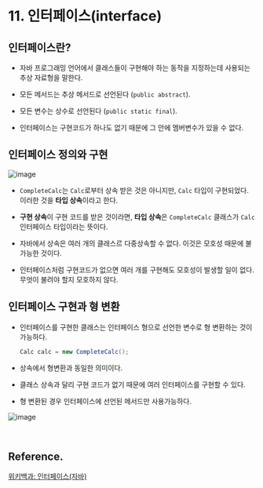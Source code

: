 # 11. 인터페이스(interface)

## 인터페이스란?

* 자바 프로그래밍 언어에서 클래스들이 구현해야 하는 동작을 지정하는데 사용되는 추상 자료형을 말한다.

* 모든 메서드는 추상 메서드로 선언된다 (`public abstract`).

* 모든 변수는 상수로 선언된다 (`public static final`).

* 인터페이스는 구현코드가 하나도 없기 때문에 그 안에 멤버변수가 있을 수 없다.

## 인터페이스 정의와 구현

![image](https://user-images.githubusercontent.com/27791880/151797260-2384337c-c974-45d6-ad8d-573927897ef7.png)

* `CompleteCalc`는 `Calc`로부터 상속 받은 것은 아니지만, `Calc` 타입이 구현되었다. 이러한 것을 **타입 상속**이라고 한다.

* **구현 상속**이 구현 코드를 받은 것이라면, **타입 상속**은 `CompleteCalc` 클래스가 `Calc` 인터페이스 타입이라는 뜻이다.

* 자바에서 상속은 여러 개의 클래스르 다중상속할 수 없다. 이것은 모호성 때문에 불가능한 것이다.

* 인터페이스처럼 구현코드가 없으면 여러 개를 구현해도 모호성이 발생할 일이 없다. 무엇이 불려야 할지 모호하지 않다.

## 인터페이스 구현과 형 변환

* 인터페이스를 구현한 클래스는 인터페이스 형으로 선언한 변수로 형 변환하는 것이 가능하다.

    ```java
    Calc calc = new CompleteCalc();
    ```

* 상속에서 형변환과 동일한 의미이다.

* 클래스 상속과 달리 구현 코드가 없기 때문에 여러 인터페이스를 구현할 수 있다.

* 형 변환된 경우 인터페이스에 선언된 메서드만 사용가능하다.

![image](https://user-images.githubusercontent.com/27791880/151809387-fec6be58-9ebf-4ec2-a37f-f9eb4c3cf54d.png)

<br/>

## Reference.
[위키백과: 인터페이스(자바)](https://ko.wikipedia.org/wiki/%EC%9D%B8%ED%84%B0%ED%8E%98%EC%9D%B4%EC%8A%A4_(%EC%9E%90%EB%B0%94)) 